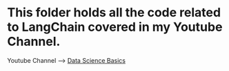# This folder holds all the code related to LangChain covered in my Youtube Channel.
Youtube Channel --> [Data Science Basics](https://www.youtube.com/@datasciencebasics?sub_confirmation=1)